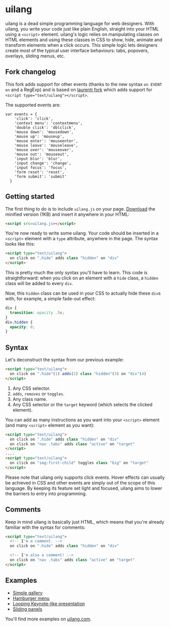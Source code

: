 # uilang

uilang is a dead simple programming language for web designers. With uilang, you write your code just like plain English, straight into your HTML using a `<script>` element. uilang's logic relies on manipulating classes on HTML elements and using these classes in CSS to show, hide, animate and transform elements when a click occurs. This simple logic lets designers create most of the typical user interface behaviours: tabs, popovers, overlays, sliding menus, etc.


## Fork changelog

This fork adds support for other events (thanks to the new syntax `on EVENT on` and a RegExp) and is based on [laurentj fork](https://github.com/laurentj/uilang/) which adds support for `<script type="text/uilang"></script>`.

The supported events are:

    var events = { 
        'click': 'click', 
        'context menu': 'contextmenu',
        'double click': 'dblclick',
        'mouse down': 'mousedown',
        'mouse up': 'mouseup',
        'mouse enter': 'mouseenter',
        'mouse leave': 'mouseleave',
        'mouse over': 'mouseover',
        'mouse out': 'mouseout',
        'input blur': 'blur',
        'input change': 'change',
        'input focus': 'focus',
        'form reset': 'reset',
        'form submit': 'submit'
      }

## Getting started

The first thing to do is to include `uilang.js` on your page. [Download](http://uilang.com/lib/production/uilang.js) the minified version (1KB) and insert it anywhere in your HTML:

```html
<script src=uilang.js></script>
```
You're now ready to write some uilang. Your code should be inserted in a `<script>` element with a `type` attribute, anywhere in the page. The syntax looks like this:

```html
<script type="text/uilang">
  on click on ".hide" adds class "hidden" on "div"
</script>
```
This is pretty much the only syntax you'll have to learn. This code is straightforward: when you click on an element with a `hide` class, a `hidden` class will be added to every `div`.

Now, this `hidden` class can be used in your CSS to actually hide these `div`s with, for example, a simple fade-out effect:

```css
div {
  transition: opacity .5s;
}
div.hidden {
  opacity: 0;
}
```
## Syntax

Let's deconstruct the syntax from our previous example:

```html
<script type="text/uilang">
  on click on ".hide"(1) adds(2) class "hidden"(3) on "div"(4)
</script>
```
1. Any CSS selector.
2. `adds`, `removes` or `toggles`.
3. Any class name.
4. Any CSS selector or the `target` keyword (which selects the clicked element).

You can add as many instructions as you want into your `<script>` element (and many `<script>` element as you want):

```html
<script type="text/uilang">
  on click on ".hide" adds class "hidden" on "div"
  on click on "nav .tabs" adds class "active" on "target"
</script>
....
<script type="text/uilang">
  on click on "img:first-child" toggles class "big" on "target"
</script>
```

Please note that uilang only supports click events. Hover effects can usually be achieved in CSS and other events are simply out of the scope of this language. By keeping its feature set light and focused, uilang aims to lower the barriers to entry into programming.

## Comments

Keep in mind uilang is basically just HTML, which means that you're already familiar with the syntax for comments:

```html
<script type="text/uilang">
  <!-- I'm a comment. -->
  on click on ".hide" adds class "hidden" on "div"

  <!-- I'm also a comment! -->
  on click on "nav .tabs" adds class "active" on "target"
</script>
```

## Examples

* [Simple gallery](http://demos.uilang.com/gallery/)
* [Hamburger menu](http://demos.uilang.com/hamburger-menu/)
* [Looping Keynote-like presentation](http://demos.uilang.com/keynote/)
* [Sliding panels](http://demos.uilang.com/sliding-panels/)

You'll find more examples on [uilang.com](http://uilang.com).
